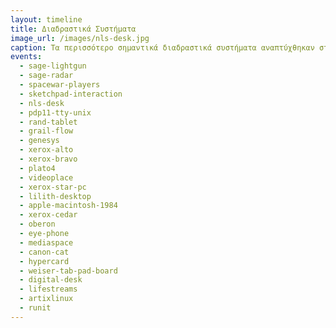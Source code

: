 ```yaml
---
layout: timeline 
title: Διαδραστικά Συστήματα 
image_url: /images/nls-desk.jpg
caption: Τα περισσότερο σημαντικά διαδραστικά συστήματα αναπτύχθηκαν σταδιακά από πολλά εργαστήρια και παράλληλα με την χρήση των υπολογιστών για εργασίες δέσμης, στις οποίες οι χρήστες στέλνουν μια σειρά εντολών και περιμένουν το αποτέλεσμα, χωρίς την δυνατότητα παρέμβασης σε πραγματικό χρόνο.
events:
  - sage-lightgun
  - sage-radar
  - spacewar-players
  - sketchpad-interaction
  - nls-desk
  - pdp11-tty-unix
  - rand-tablet
  - grail-flow
  - genesys
  - xerox-alto
  - xerox-bravo
  - plato4
  - videoplace
  - xerox-star-pc
  - lilith-desktop
  - apple-macintosh-1984
  - xerox-cedar
  - oberon
  - eye-phone
  - mediaspace
  - canon-cat
  - hypercard
  - weiser-tab-pad-board
  - digital-desk
  - lifestreams
  - artixlinux
  - runit
---
```


